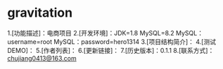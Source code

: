 # gravitation
1.[功能描述]：电商项目
2.[开发环境]：JDK=1.8
            MySQL=8.2
            MySQL：username=root
            MySQL：password=hero1314
3.[项目结构简介]：
4.[测试DEMO]：
5.[作者列表]：
6.[更新链接]：
7.[历史版本]：0.1.1 
8.[联系方式]：chujiang0413@163.com